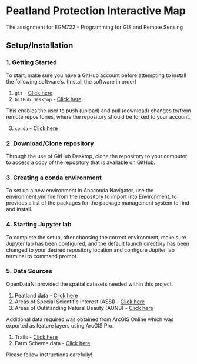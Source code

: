 # Peatland Protection Interactive Map
The assignment for EGM722 -  Programming for GIS and Remote Sensing

## Setup/Installation 

### 1. Getting Started
To start, make sure you have a GitHub account before attempting to install the following software’s. 
(Install the software in order)

1. `git` - [Click here](https://git-scm.com/downloads)
2. `GitHub Desktop` - [Click here](https://github.com/apps/desktop)

This enables the user to push (upload) and pull (download) changes to/from remote repositories, where the repository should be forked to your account.

3. `conda` - [Click here](https://www.anaconda.com/docs/getting-started/anaconda/install)
   
### 2. Download/Clone repository
Through the use of GitHub Desktop, clone the repository to your computer to access a copy of the repository that is available on GitHub. 

### 3. Creating a conda environment
To set up a new environment in Anaconda Navigator, use the environment.yml file from the repository to import into Environment, to provides a list of the packages for the package management system to find and install.

### 4. Starting Jupyter lab
To complete the setup, after choosing the correct environment, make sure Jupyter lab has been configured, and the default launch directory has been changed to  your desired repository location and configure Jupiter lab terminal to command prompt.

### 5. Data Sources
OpenDataNI provided the spatial datasets needed within this project.

1. Peatland data - [Click here](https://admin.opendatani.gov.uk/dataset/priority-habitats-peatland/resource/79198aff-6624-4446-9bb6-e2c462c8c40f)
2. Areas of Special Scientific Interest (ASSI) - [Click here](https://www.opendatani.gov.uk/dataset/areas-of-special-scientific-interest)
3. Areas of Outstanding Natural Beauty (AONB) - [Click here](https://admin.opendatani.gov.uk/dataset/areas-of-outstanding-natural-beauty)

Additional data required was obtained from ArcGIS Online which was exported as feature layers using ArcGIS Pro.

1. Trails - [Click here](https://www.arcgis.com/home/item.html?id=881115156f08432a8dbd38b40d56bc4a)
2. Farm Scheme data - [Click here](https://www.arcgis.com/home/item.html?id=881115156f08432a8dbd38b40d56bc4a)


Please follow instructions carefully! 
